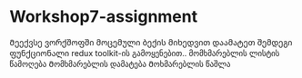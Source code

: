 # Workshop7-assignment

Მეექვსე ვორქშოფში მოცემული ბექის მიხედვით დაამატეთ შემდეგი ფუნქციონალი redux toolkit-ის გამოყენებით..
მომხმარებლის ლისტის წამოღება
Მომხმარებლის დამატება 
Მოხმარებლის წაშლა 	 

